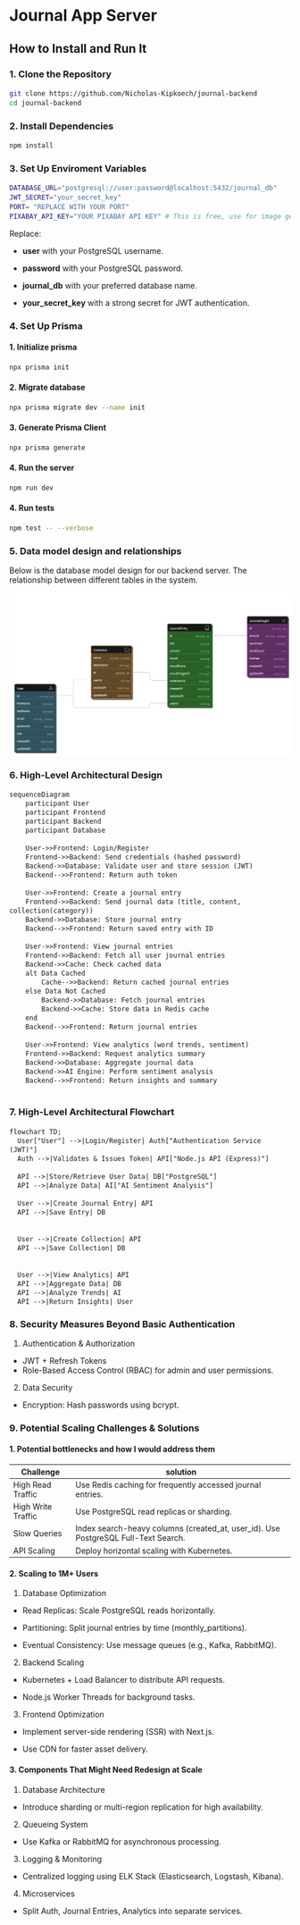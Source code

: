 # Journal App Server

## How to Install and Run It

### 1. Clone the Repository

```sh
git clone https://github.com/Nicholas-Kipkoech/journal-backend
cd journal-backend
```

### 2. Install Dependencies

```sh
npm install
```

### 3. Set Up Enviroment Variables

```sh
DATABASE_URL="postgresql://user:password@localhost:5432/journal_db"
JWT_SECRET="your_secret_key"
PORT= "REPLACE WITH YOUR PORT"
PIXABAY_API_KEY="YOUR PIXABAY API KEY" # This is free, use for image generation based on moods
```

Replace:

- **user** with your PostgreSQL username.

- **password** with your PostgreSQL password.

- **journal_db** with your preferred database name.

- **your_secret_key** with a strong secret for JWT authentication.

### 4. Set Up Prisma

#### 1. Initialize prisma

```sh
npx prisma init
```

#### 2. Migrate database

```sh
npx prisma migrate dev --name init
```

#### 3. Generate Prisma Client

```sh
npx prisma generate
```

#### 4. Run the server

```sh
npm run dev
```

#### 4. Run tests

```sh
npm test -- --verbose
```

### 5. Data model design and relationships

Below is the database model design for our backend server. The relationship between different tables in the system.

![database design](/assets/database_model.png)

### 6. High-Level Architectural Design

```mermaid
sequenceDiagram
    participant User
    participant Frontend
    participant Backend
    participant Database

    User->>Frontend: Login/Register
    Frontend->>Backend: Send credentials (hashed password)
    Backend->>Database: Validate user and store session (JWT)
    Backend-->>Frontend: Return auth token

    User->>Frontend: Create a journal entry
    Frontend->>Backend: Send journal data (title, content, collection(category))
    Backend->>Database: Store journal entry
    Backend-->>Frontend: Return saved entry with ID

    User->>Frontend: View journal entries
    Frontend->>Backend: Fetch all user journal entries
    Backend->>Cache: Check cached data
    alt Data Cached
        Cache-->>Backend: Return cached journal entries
    else Data Not Cached
        Backend->>Database: Fetch journal entries
        Backend->>Cache: Store data in Redis cache
    end
    Backend-->>Frontend: Return journal entries

    User->>Frontend: View analytics (word trends, sentiment)
    Frontend->>Backend: Request analytics summary
    Backend->>Database: Aggregate journal data
    Backend->>AI Engine: Perform sentiment analysis
    Backend-->>Frontend: Return insights and summary


```

### 7. High-Level Architectural Flowchart

```mermaid
flowchart TD;
  User["User"] -->|Login/Register| Auth["Authentication Service (JWT)"]
  Auth -->|Validates & Issues Token| API["Node.js API (Express)"]

  API -->|Store/Retrieve User Data| DB["PostgreSQL"]
  API -->|Analyze Data| AI["AI Sentiment Analysis"]

  User -->|Create Journal Entry| API
  API -->|Save Entry| DB


  User -->|Create Collection| API
  API -->|Save Collection| DB


  User -->|View Analytics| API
  API -->|Aggregate Data| DB
  API -->|Analyze Trends| AI
  API -->|Return Insights| User
```

### 8. Security Measures Beyond Basic Authentication

1. Authentication & Authorization

- JWT + Refresh Tokens
- Role-Based Access Control (RBAC) for admin and user permissions.

2. Data Security

- Encryption: Hash passwords using bcrypt.

### 9. Potential Scaling Challenges & Solutions

#### 1. Potential bottlenecks and how I would address them

| Challenge          | solution                                                                           |
| ------------------ | ---------------------------------------------------------------------------------- |
| High Read Traffic  | Use Redis caching for frequently accessed journal entries.                         |
| High Write Traffic | Use PostgreSQL read replicas or sharding.                                          |
| Slow Queries       | Index search-heavy columns (created_at, user_id). Use PostgreSQL Full-Text Search. |
| API Scaling        | Deploy horizontal scaling with Kubernetes.                                         |

#### 2. Scaling to 1M+ Users

1. Database Optimization

- Read Replicas: Scale PostgreSQL reads horizontally.

- Partitioning: Split journal entries by time (monthly_partitions).

- Eventual Consistency: Use message queues (e.g., Kafka, RabbitMQ).

2. Backend Scaling

- Kubernetes + Load Balancer to distribute API requests.

- Node.js Worker Threads for background tasks.

3. Frontend Optimization

- Implement server-side rendering (SSR) with Next.js.

- Use CDN for faster asset delivery.

#### 3. Components That Might Need Redesign at Scale

1. Database Architecture

- Introduce sharding or multi-region replication for high availability.

2. Queueing System

- Use Kafka or RabbitMQ for asynchronous processing.

3. Logging & Monitoring

- Centralized logging using ELK Stack (Elasticsearch, Logstash, Kibana).

4. Microservices

- Split Auth, Journal Entries, Analytics into separate services.

